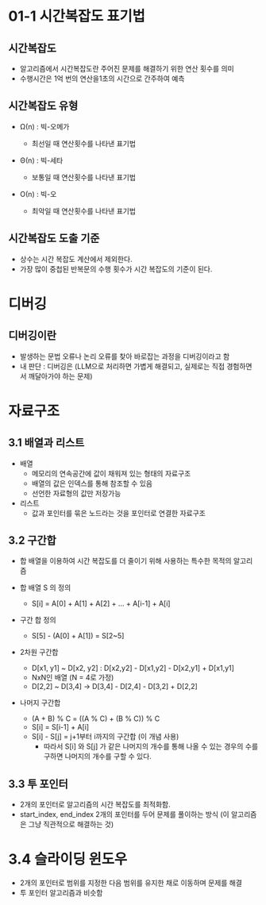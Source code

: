 # 01-1 시간복잡도 표기법

## 시간복잡도

- 알고리즘에서 시간복잡도란 주어진 문제를 해결하기 위한 연산 횟수를 의미
- 수행시간은 1억 번의 연산을1초의 시간으로 간주하여 예측

## 시간복잡도 유형

- Ω(n) : 빅-오메가
  - 최선일 때 연산횟수를 나타낸 표기법

- Θ(n) : 빅-세타
  - 보통일 때 연산횟수를 나타낸 표기법

- Ο(n) : 빅-오
  - 최악일 때 연산횟수를 나타낸 표기법


## 시간복잡도 도출 기준

- 상수는 시간 복잡도 계산에서 제외한다.
- 가장 많이 중첩된 반복문의 수행 횟수가 시간 복잡도의 기준이 된다.

# 디버깅

## 디버깅이란

- 발생하는 문법 오류나 논리 오류를 찾아 바로잡는 과정을 디버깅이라고 함
- 내 판단 : 디버깅은 (LLM으로 처리하면 가볍게 해결되고, 실제로는 직접 경험하면서 깨달아가야 하는 문제)

# 자료구조

## 3.1 배열과 리스트

- 배열
  - 메모리의 연속공간에 값이 채워져 있는 형태의 자료구조
  - 배열의 값은 인덱스를 통해 참조할 수 있음
  - 선언한 자료형의 값만 저장가능
- 리스트
  - 값과 포인터를 묶은 노드라는 것을 포인터로 연결한 자료구조

## 3.2 구간합

- 합 배열을 이용하여 시간 복잡도를 더 줄이기 위해 사용하는 특수한 목적의 알고리즘
- 합 배열 S 의 정의
  - S[i] = A[0] + A[1] + A[2] + ... + A[i-1] + A[i]

- 구간 합 정의
  - S[5] - (A[0] + A[1]) = S[2~5]

- 2차원 구간합
  - D[x1, y1] ~ D[x2, y2] : D[x2,y2] - D[x1,y2] - D[x2,y1] + D[x1,y1]
  - NxN인 배열 (N = 4로 가정)
  - D[2,2] ~ D[3,4] -> D[3,4] - D[2,4] - D[3,2] + D[2,2]

- 나머지 구간합
  - (A + B) % C = ((A % C) + (B % C)) % C
  - S[i] = S[i-1] + A[i]
  - S[i] - S[j] = j+1부터 i까지의 구간합 (이 개념 사용)
    - 따라서 S[i] 와 S[j] 가 같은 나머지의 개수를 통해 나올 수 있는 경우의 수를 구하면 나머지의 개수를 구할 수 있다.

## 3.3 투 포인터

- 2개의 포인터로 알고리즘의 시간 복잡도를 최적화함.
- start_index, end_index 2개의 포인터를 두어 문제를 풀이하는 방식 (이 알고리즘은 그냥 직관적으로 해결하는 것)

# 3.4 슬라이딩 윈도우

- 2개의 포인터로 범위를 지정한 다음 범위를 유지한 채로 이동하며 문제를 해결
- 투 포인터 알고리즘과 비슷함